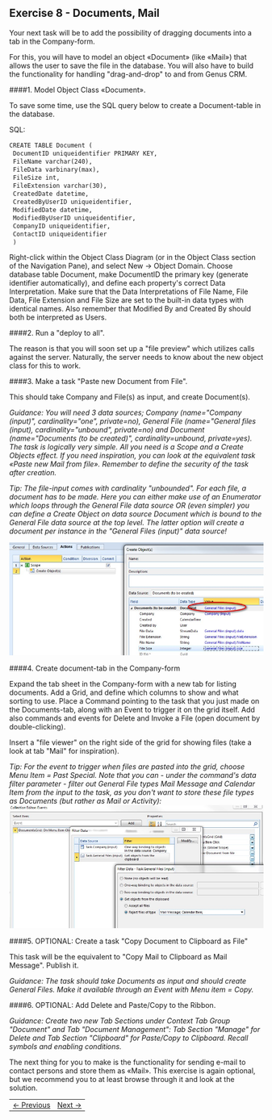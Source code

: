 ## Exercise 8 - Documents, Mail
Your next task will be to add the possibility of dragging documents into a tab in the Company-form.

For this, you will have to model an object «Document» (like «Mail») that allows the user to save the file in the database. You will also have to build the functionality for handling "drag-and-drop" to and from Genus CRM.

####1. Model Object Class «Document».

To save some time, use the SQL query below to create a Document-table in the database.
   
SQL: 

```
CREATE TABLE Document (
 DocumentID uniqueidentifier PRIMARY KEY,
 FileName varchar(240), 
 FileData varbinary(max), 
 FileSize int, 
 FileExtension varchar(30), 
 CreatedDate datetime, 
 CreatedByUserID uniqueidentifier, 
 ModifiedDate datetime, 
 ModifiedByUserID uniqueidentifier, 
 CompanyID uniqueidentifier,
 ContactID uniqueidentifier
 )
```

Right-click within the Object Class Diagram (or in the Object Class section of the Navigation Pane), and select New -> Object Domain. Choose database table Document, make DocumentID the primary key (generate identifier automatically), and define each property's correct Data Interpretation. Make sure that the Data Interpretations of File Name, File Data, File Extension and File Size are set to the built-in data types with identical names. Also remember that Modified By and Created By should both be interpreted as Users.
   
####2. Run a "deploy to all".

The reason is that you will soon set up a "file preview" which utilizes calls against the server. Naturally, the server needs to know about the new object class for this to work.

####3. Make a task "Paste new Document from File". 

This should take Company and File(s) as input, and create Document(s).

*Guidance: You will need 3 data sources; Company (name="Company (input)", cardinality="one", private=no), General File (name="General files (input), cardinality="unbound", private=no) and Document (name="Documents (to be created)", cardinality=unbound, private=yes). The task is logically very simple. All you need is a Scope and a Create Objects effect. If you need inspiration, you can look at the equivalent task «Paste new Mail from file». Remember to define the security of the task after creation.*

*Tip: The file-input comes with cardinality "unbounded". For each file, a document has to be made. Here you can either make use of an Enumerator which loops through the General File data source OR (even simpler) you can define a Create Object on data source Document which is bound to the General File data source at the top level. The latter option will create a document per instance in the "General Files (input)" data source!*

![oppg8fig1.JPG](media/oppg8fig1.JPG)

####4. Create document-tab in the Company-form

Expand the tab sheet in the Company-form with a new tab for listing documents. Add a Grid, and define which columns to show and what sorting to use. Place a Command pointing to the task that you just made on the Documents-tab, along with an Event to trigger it on the grid itself. Add also commands and events for Delete and Invoke a File (open document by double-clicking).

Insert a "file viewer" on the right side of the grid for showing files (take a look at tab "Mail" for inspiration).

*Tip: For the event to trigger when files are pasted into the grid, choose Menu Item = Past Special. Note that you can - under the command's data filter parameter - filter out General File types Mail Message and Calendar Item from the input to the task, as you don't want to store these file types as Documents (but rather as Mail or Activity):*
![oppg8fig2.JPG](media/oppg8fig2.JPG)

####5. OPTIONAL: Create a task "Copy Document to Clipboard as File"

This task will be the equivalent to "Copy Mail to Clipboard as Mail Message". Publish it.

*Guidance: The task should take Documents as input and should create General Files. Make it available through an Event with Menu item = Copy.*

####6. OPTIONAL: Add Delete and Paste/Copy to the Ribbon.

*Guidance: Create two new Tab Sections under Context Tab Group "Document" and Tab "Document Management": Tab Section "Manage" for Delete and Tab Section "Clipboard" for Paste/Copy to Clipboard. Recall symbols and enabling conditions.*
   
The next thing for you to make is the functionality for sending e-mail to contact persons and store them as «Mail». This exercise is again optional, but we recommend you to at least browse through it and look at the solution.
   
<table>
   <tr><td><a href="exercise-07.md"><- Previous</a></td><td align="right"><a href="exercise-09.md">Next -></a></td></tr>
</table>
